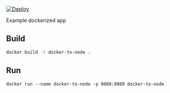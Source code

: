 [![Deploy](https://github.com/david-castaneda/docker-to-node/workflows/deploy/badge.svg)](https://krane.sh)

Example dockerized app

## Build

```bash
docker build -t docker-to-node .
```

## Run

```
docker run --name docker-to-node -p 8080:8080 docker-to-node
```
